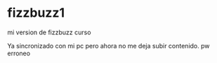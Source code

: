 # fizzbuzz1
mi version de fizzbuzz curso

Ya sincronizado con mi pc pero ahora no me deja subir contenido. pw erroneo
